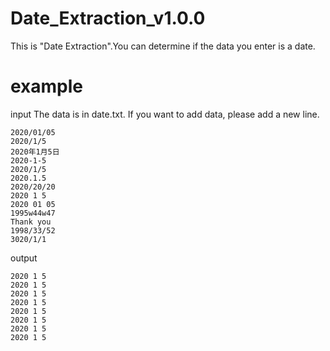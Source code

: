 # Date_Extraction_v1.0.0

This is "Date Extraction".You can determine if the data you enter is a date.

# example
input 
The data is in date.txt. If you want to add data, please add a new line.
```
2020/01/05
2020/1/5
2020年1月5日
2020-1-5
2020/1/5
2020.1.5
2020/20/20
2020 1 5
2020 01 05
1995w44w47
Thank you
1998/33/52
3020/1/1
```

output

```
2020 1 5
2020 1 5
2020 1 5
2020 1 5
2020 1 5
2020 1 5
2020 1 5
2020 1 5
```
